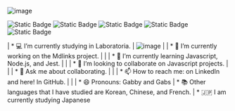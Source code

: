 
![image](https://github.com/Gabby948/Gabby948/assets/125084134/380a3689-1fcb-4d06-8f36-e032e57ac03b)

![Static Badge](https://img.shields.io/badge/Javascript%20-%20orange)
![Static Badge](https://img.shields.io/badge/CSS%20-%20blue)
![Static Badge](https://img.shields.io/badge/HTML%20-%20coral)
![Static Badge](https://img.shields.io/badge/Node.js%20-%20green)
![Static Badge](https://img.shields.io/badge/Jest%20-%20green%20light)





|  * 💻 I’m currently studying in Laboratoria.                                |   ![image](https://github.com/Gabby948/Gabby948/assets/125084134/3777ecab-f77a-4f2d-8fa5-49ba513fc526) |
|  * 🔭 I’m currently working on the Mdlinks project.                         |                                                                                                        |
|  * 🌱 I’m currently learning Javascript, Node.js, and Jest.                 |                                                                                                        |
|  * 👯 I’m looking to collaborate on Javascript projects.                    |                                                                                                        |
|  * 💬 Ask me about collaborating.                                           |                                                                                                        | 
|  * 📫 How to reach me: on LinkedIn and here! In GitHub.                     |                                                                                                        |
|  * 😄 Pronouns: Gabby and Gabs
|  * 📚 Other languages that I have studied are Korean, Chinese, and French.
|  * 🇯🇵   I am currently studying Japanese

